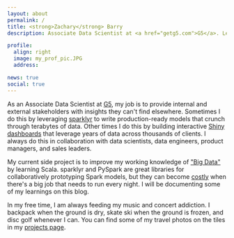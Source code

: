 ```yaml
---
layout: about
permalink: /
title: <strong>Zachary</strong> Barry
description: Associate Data Scientist at <a href="getg5.com">G5</a>. Learner at large.

profile:
  align: right
  image: my_prof_pic.JPG
  address: 

news: true
social: true
---
```

As an Associate Data Scientist at [G5](getg5.com), my job is to provide internal and external stakeholders with insights they can't find elsewhere.  Sometimes I do this by leveraging [sparklyr](https://spark.rstudio.com/) to write production-ready models that crunch through terabytes of data. Other times I do this by building interactive [Shiny dashboards](https://shiny.rstudio.com/) that leverage years of data across thousands of clients. I always do this in collaboration with data scientists, data engineers, product managers, and sales leaders.

My current side project is to improve my working knowledge of ["Big Data"](https://pbs.twimg.com/media/C6kSnM7WsAE6m9b.jpg) by learning Scala. sparklyr and PySpark are great libraries for collaboratively prototyping Spark models, but they can become [costly](https://www.dezyre.com/article/scala-vs-python-for-apache-spark/213) when there's a big job that needs to run every night. I will be documenting some of my learnings on this blog.

In my free time, I am always feeding my music and concert addiction.  I backpack when the ground is dry, skate ski when the ground is frozen, and disc golf whenever I can.  You can find some of my travel photos on the tiles in my [projects page](https://zackbarry.github.io/projects/).
